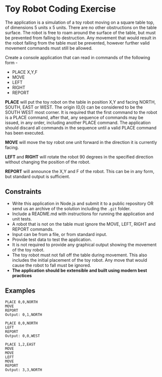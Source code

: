 # Toy Robot Coding Exercise

The application is a simulation of a toy robot moving on a square table top, of dimensions 5 units x 5 units. There are no
other obstructions on the table surface. The robot is free to roam around the surface of the table, but must be prevented
from falling to destruction. Any movement that would result in the robot falling from the table must be prevented,
however further valid movement commands must still be allowed.

Create a console application that can read in commands of the following form -

- PLACE X,Y,F
- MOVE
- LEFT
- RIGHT
- REPORT

**PLACE** will put the toy robot on the table in position X,Y and facing NORTH, SOUTH, EAST or WEST. The origin (0,0)
can be considered to be the SOUTH WEST most corner. It is required that the first command to the robot is a PLACE
command, after that, any sequence of commands may be issued, in any order, including another PLACE command. The
application should discard all commands in the sequence until a valid PLACE command has been executed.

**MOVE** will move the toy robot one unit forward in the direction it is currently facing.

**LEFT** and **RIGHT** will rotate the robot 90 degrees in the specified direction without changing the position of the robot.

**REPORT** will announce the X,Y and F of the robot. This can be in any form, but standard output is sufficient.

## Constraints

- Write this application in Node.js and submit it to a public repository OR send us an archive of the solution including the `.git` folder.
- Include a README.md with instructions for running the application and unit tests.
- A robot that is not on the table must ignore the MOVE, LEFT, RIGHT and REPORT commands.
- Input can be from a file, or from standard input.
- Provide test data to test the application.
- It is not required to provide any graphical output showing the movement of the toy robot.
- The toy robot must not fall off the table during movement. This also includes the initial placement of the toy robot. Any
  move that would cause the robot to fall must be ignored.
- **The application should be extensible and built using modern best practices**

## Examples

```
PLACE 0,0,NORTH
MOVE
REPORT
Output: 0,1,NORTH
```

```
PLACE 0,0,NORTH
LEFT
REPORT
Output: 0,0,WEST
```

```
PLACE 1,2,EAST
MOVE
MOVE
LEFT
MOVE
REPORT
Output: 3,3,NORTH
```
